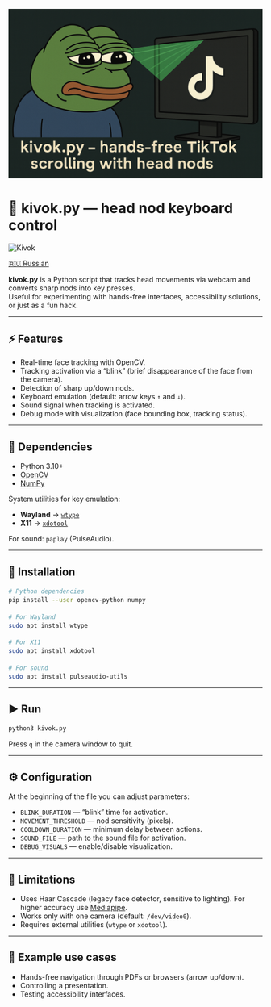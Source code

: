 ![kivok banner](banner.png)

# 🎥 kivok.py — head nod keyboard control
![Kivok](https://img.shields.io/badge/Kivok-Network%20Blocker-003366?style=for-the-badge&labelColor=000022)

[🇷🇺 Russian](README_RU.md)

**kivok.py** is a Python script that tracks head movements via webcam and converts sharp nods into key presses.  
Useful for experimenting with hands-free interfaces, accessibility solutions, or just as a fun hack.

---

## ⚡ Features
- Real-time face tracking with OpenCV.  
- Tracking activation via a “blink” (brief disappearance of the face from the camera).  
- Detection of sharp up/down nods.  
- Keyboard emulation (default: arrow keys `↑` and `↓`).  
- Sound signal when tracking is activated.  
- Debug mode with visualization (face bounding box, tracking status).  

---

## 🔧 Dependencies
- Python 3.10+  
- [OpenCV](https://pypi.org/project/opencv-python/)  
- [NumPy](https://numpy.org/)  

System utilities for key emulation:  
- **Wayland** → [`wtype`](https://github.com/atx/wtype)  
- **X11** → [`xdotool`](https://www.semicomplete.com/projects/xdotool/)  

For sound: `paplay` (PulseAudio).  

---

## 🚀 Installation
```bash
# Python dependencies
pip install --user opencv-python numpy

# For Wayland
sudo apt install wtype

# For X11
sudo apt install xdotool

# For sound
sudo apt install pulseaudio-utils
```

---

## ▶️ Run

```bash
python3 kivok.py
```

Press `q` in the camera window to quit.

---

## ⚙️ Configuration

At the beginning of the file you can adjust parameters:

* `BLINK_DURATION` — “blink” time for activation.
* `MOVEMENT_THRESHOLD` — nod sensitivity (pixels).
* `COOLDOWN_DURATION` — minimum delay between actions.
* `SOUND_FILE` — path to the sound file for activation.
* `DEBUG_VISUALS` — enable/disable visualization.

---

## 🧩 Limitations

* Uses Haar Cascade (legacy face detector, sensitive to lighting). For higher accuracy use [Mediapipe](https://developers.google.com/mediapipe).
* Works only with one camera (default: `/dev/video0`).
* Requires external utilities (`wtype` or `xdotool`).

---

## 📌 Example use cases

* Hands-free navigation through PDFs or browsers (arrow up/down).
* Controlling a presentation.
* Testing accessibility interfaces.
